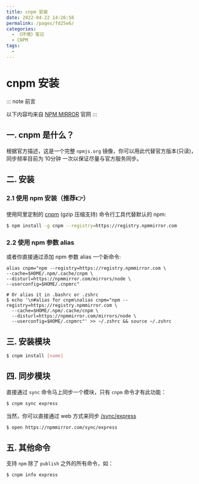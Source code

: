 ```yaml
---
title: cnpm 安装
date: 2022-04-22 14:26:58
permalink: /pages/fd25e6/
categories:
  - 《环境》笔记
  - CNPM
tags:
  - 
---
```


# cnpm 安装

::: note 前言

以下内容均来自 [NPM MIRROR](https://www.npmmirror.com/) 官网
:::

## 一. cnpm 是什么？

根据官方描述，这是一个完整 `npmjs.org` 镜像，你可以用此代替官方版本(只读)，同步频率目前为 10分钟 一次以保证尽量与官方服务同步。

## 二. 安装

### 2.1 使用 npm 安装（推荐👉）

使用阿里定制的 [cnpm](https://github.com/cnpm/cnpm?spm=a2c6h.24755359.0.0.6f134dcc7d52HC) (gzip 压缩支持) 命令行工具代替默认的 npm:

```bash
$ npm install -g cnpm --registry=https://registry.npmmirror.com
```

### 2.2 使用 npm 参数 alias

或者你直接通过添加 npm 参数 alias 一个新命令:

```
alias cnpm="npm --registry=https://registry.npmmirror.com \
--cache=$HOME/.npm/.cache/cnpm \
--disturl=https://npmmirror.com/mirrors/node \
--userconfig=$HOME/.cnpmrc"

# Or alias it in .bashrc or .zshrc
$ echo '\n#alias for cnpm\nalias cnpm="npm --registry=https://registry.npmmirror.com \
  --cache=$HOME/.npm/.cache/cnpm \
  --disturl=https://npmmirror.com/mirrors/node \
  --userconfig=$HOME/.cnpmrc"' >> ~/.zshrc && source ~/.zshrc
```

## 三. 安装模块

```bash
$ cnpm install [name]
```

## 四. 同步模块

直接通过 `sync` 命令马上同步一个模块，只有 `cnpm` 命令才有此功能：

```bash
$ cnpm sync express
```

当然，你可以直接通过 web 方式来同步 [/sync/express](https://www.npmmirror.com/sync/express?spm=a2c6h.24755359.0.0.6f134dcc7d52HC#logid=62624e6f67caf1968419604c)

```bash
$ open https://npmmirror.com/sync/express
```

## 五. 其他命令

支持 `npm` 除了 `publish` 之外的所有命令，如：

```bash
$ cnpm info express
```
